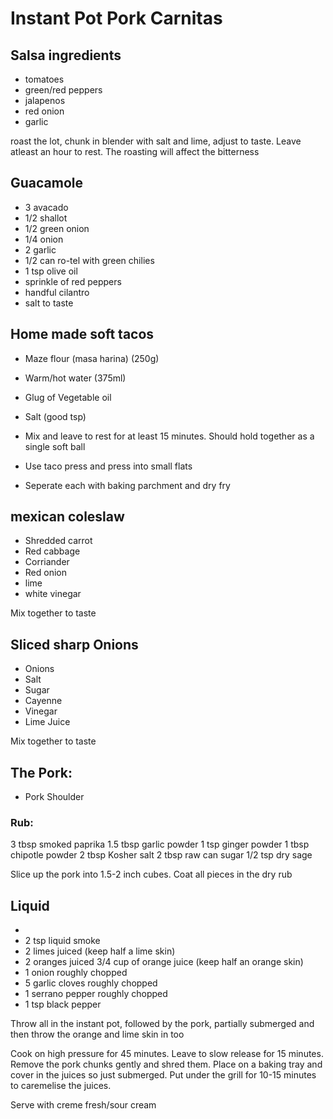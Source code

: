 # Instant Pot Pork Carnitas


## Salsa ingredients

- tomatoes
- green/red peppers
- jalapenos
- red onion
- garlic

roast the lot, chunk in blender with salt and lime, adjust to taste. Leave atleast an hour to rest. 
The roasting will affect the bitterness


## Guacamole 

* 3 avacado
* 1/2 shallot
* 1/2 green onion
* 1/4 onion
* 2 garlic
* 1/2 can ro-tel with green chilies
* 1 tsp olive oil
* sprinkle of red peppers
* handful cilantro
* salt to taste 

## Home made soft tacos

* Maze flour (masa harina) (250g)
* Warm/hot water (375ml)
* Glug of Vegetable oil
* Salt (good tsp)

* Mix and leave to rest for at least 15 minutes. Should hold together as a single soft ball
* Use taco press and press into small flats
* Seperate each with baking parchment and dry fry


## mexican coleslaw 

 * Shredded carrot
 * Red cabbage
 * Corriander
 * Red onion
 * lime
 * white vinegar

Mix together to taste


## Sliced sharp Onions

* Onions
* Salt
* Sugar
* Cayenne
* Vinegar
* Lime Juice

Mix together to taste


## The Pork:

* Pork Shoulder 

### Rub:

3 tbsp smoked paprika
1.5 tbsp garlic powder
1 tsp ginger powder
1 tbsp chipotle powder
2 tbsp Kosher salt
2 tbsp raw can sugar
1/2 tsp dry sage

Slice up the pork into 1.5-2 inch cubes. Coat all pieces in the dry rub

## Liquid
* 
* 2 tsp liquid smoke
* 2 limes juiced (keep half a lime skin)
* 2 oranges juiced 3/4 cup of orange juice (keep half an orange skin)
* 1 onion roughly chopped
* 5 garlic cloves roughly chopped
* 1 serrano pepper roughly chopped
* 1 tsp black pepper

Throw all in the instant pot, followed by the pork, partially submerged and then throw the orange and lime skin in too

Cook on high pressure for 45 minutes. Leave to slow release for 15 minutes. 
Remove the pork chunks gently and shred them. Place on a baking tray and cover in the juices so just submerged. Put under the grill for 10-15 minutes to caremelise the juices. 

Serve with creme fresh/sour cream